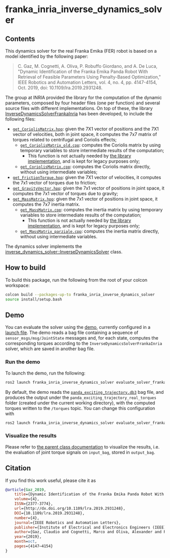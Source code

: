 # franka_inria_inverse_dynamics_solver

## Contents

This dynamics solver for the real Franka Emika (FER) robot is based on a model identified by the following paper:
> C. Gaz, M. Cognetti, A. Oliva, P. Robuffo Giordano, and A. De Luca, "Dynamic Identification of the Franka Emika Panda Robot With Retrieval of Feasible Parameters Using Penalty-Based Optimization," IEEE Robotics and Automation Letters, vol. 4, no. 4, pp. 4147-4154, Oct. 2019, doi: 10.1109/lra.2019.2931248.

The group at INRIA provided the library for the computation of the dynamic parameters, composed by four header files (one per function) and several source files with different implementations.
On top of these, the library [InverseDynamicsSolverFrankaInria](./include/franka_inria_inverse_dynamics_solver/franka_inria_inverse_dynamics_solver.hpp) has been developed, to include the following files:

* [`get_CoriolisMatrix.hpp`](./include/franka_inria_inverse_dynamics_solver/get_CoriolisMatrix.hpp): given the 7X1 vector of positions and the 7X1 vector of velocities, both in joint space, it computes the 7x7 matrix of torques related to centrifugal and Coriolis effects;
    * [`get_CoriolisMatrix_old.cpp`](./src/get_CoriolisMatrix_old.cpp): computes the Coriolis matrix by using temporary variables to store intermediate results of the computation;
        * This function is not actually needed by [the library implementation](./src/franka_inria_inverse_dynamics_solver.cpp), and is kept for legacy purposes only;
    * [`get_CoriolisMatrix.cpp`](./src/get_CoriolisMatrix.cpp): computes the Coriolis matrix directly, without using intermediate variables;
* [`get_FrictionTorque.hpp`](./include/franka_inria_inverse_dynamics_solver/get_FrictionTorque.hpp): given the 7X1 vector of velocities, it computes the 7x1 vector of torques due to friction;
* [`get_GravityVector.hpp`](./include/franka_inria_inverse_dynamics_solver/get_GravityVector.hpp): given the 7x1 vector of positions in joint space, it computes the 7x1 vector of torques due to gravity;
* [`get_MassMatrix.hpp`](./include/franka_inria_inverse_dynamics_solver/get_MassMatrix.hpp): given the 7x1 vector of positions in joint space, it computes the 7x7 inertia matrix.
    * [`get_MassMatrix.cpp`](./src/get_MassMatrix.cpp): computes the inertia matrix by using temporary variables to store intermediate results of the computation;
        * This function is not actually needed by [the library implementation](./src/franka_inria_inverse_dynamics_solver.cpp), and is kept for legacy purposes only;
    * [`get_MassMatrix_parziale.cpp`](./src/get_MassMatrix_parziale.cpp): computes the inertia matrix directly, without using intermediate variables.

The dynamics solver implements the [inverse_dynamics_solver::InverseDynamicsSolver](../inverse_dynamics_solver/README.md) class.

## How to build

To build this package, run the following from the root of your colcon workspace:

```bash
colcon build --packages-up-to franka_inria_inverse_dynamics_solver
source install/setup.bash
```

## Demo

You can evaluate the solver using the [demo](../inverse_dynamics_solver/demo/evaluate_solver.cpp), currently configured in a [launch file](./launch/evaluate_solver_franka.launch.py).
The demo reads a bag file containing a sequence of `sensor_msgs/msg/JointState` messages and, for each state, computes the corresponding torques according to the `InverseDynamicsSolverFrankaInria` solver, which are saved in another bag file.

### Run the demo

To launch the demo, run the following:

```bash
ros2 launch franka_inria_inverse_dynamics_solver evaluate_solver_franka.launch.py
```

By default, the demo reads the [`panda_exciting_trajectory.db3`](./bagfiles/panda_exciting_trajectory.db3) bag file, and produces the output under the `panda_exciting_trajectory_real_torques` folder (created under the current working directory), with the computed torques written to the `/torques` topic.
You can change this configuration with

```bash
ros2 launch franka_inria_inverse_dynamics_solver evaluate_solver_franka.launch.py input_bag:=<my_bag_file> output_bag:=<my_output_folder> topic:=<my_output_topic>
```

### Visualize the results

Please refer to [the parent class documentation](../inverse_dynamics_solver/README.md#visualize-the-results) to visualize the results, i.e. the evaluation of joint torque signals on `input_bag`, stored in `output_bag`.

## Citation

If you find this work useful, please cite it as

```bibtex
@article{Gaz_2019,
    title={Dynamic Identification of the Franka Emika Panda Robot With Retrieval of Feasible Parameters Using Penalty-Based Optimization},
    volume={4},
    ISSN={2377-3774},
    url={http://dx.doi.org/10.1109/lra.2019.2931248},
    DOI={10.1109/lra.2019.2931248},
    number={4},
    journal={IEEE Robotics and Automation Letters},
    publisher={Institute of Electrical and Electronics Engineers (IEEE)},
    author={Gaz, Claudio and Cognetti, Marco and Oliva, Alexander and Robuffo Giordano, Paolo and De Luca, Alessandro},
    year={2019},
    month=oct,
    pages={4147–4154}
}
```
